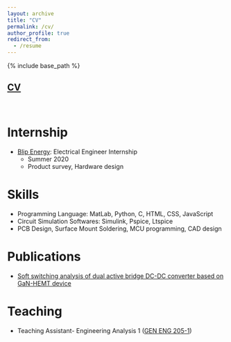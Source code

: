 ```yaml
---
layout: archive
title: "CV"
permalink: /cv/
author_profile: true
redirect_from:
  - /resume
---
```


{% include base_path %}


## [CV](https://drive.google.com/file/d/18gMm_l0Ol9UbHsmRiIyPgEh5rbcqAotY/view?usp=sharing)

<br>

Internship
======
* [Blip Energy](https://www.blipenergy.com/): Electrical Engineer Internship
  * Summer 2020
  * Product survey, Hardware design
  
Skills
======
* Programming Language: MatLab, Python, C, HTML, CSS, JavaScript
* Circuit Simulation Softwares: Simulink, Pspice, Ltspice
* PCB Design, Surface Mount Soldering, MCU programming, CAD design

Publications
======
* [Soft switching analysis of dual active bridge DC-DC converter based on GaN-HEMT device](https://drive.google.com/file/d/1tRXtXeGDjbZb3xmCJcxn4WQd9o5B7JGL/view?usp=sharing)
  
Teaching
======
* Teaching Assistant- Engineering Analysis 1 ([GEN ENG 205-1](https://www.mccormick.northwestern.edu/electrical-computer/academics/courses/descriptions/205-EA-1-1.html))

